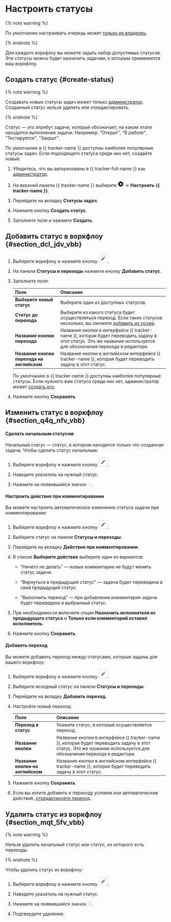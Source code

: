 # Настроить статусы

{% note warning %}

По умолчанию настраивать очередь может [только ее владелец](queue-access.md).

{% endnote %}

Для каждого воркфлоу вы можете задать набор допустимых статусов. Эти статусы можно будет назначить задачам, к которым применяется ваш воркфлоу.


## Создать статус {#create-status}

{% note warning %}

Создавать новые статусы задач может только [администратор](../role-model.md). Созданный статус нельзя удалить или отредактировать.

{% endnote %}

Статус — это атрибут задачи, который обозначает, на каком этапе находится выполнение задачи. Например: <q>Открыт</q>, <q>В работе</q>, <q>Тестируется</q>, <q>Закрыт</q>.

По умолчанию в {{ tracker-name }} доступны наиболее популярные статусы задач. Если подходящего статуса среди них нет, создайте новый:

1. Убедитесь, что вы авторизованы в {{ tracker-full-name }} как [администратор](../role-model.md).

1. На верхней панели {{ tracker-name }} выберите ![](../../_assets/tracker/icon-settings.png) → **Настроить {{ tracker-name }}**.

1. Перейдите на вкладку **Статусы задач**.

1. Нажмите кнопку **Создать статус**.

1. Заполните поля и нажмите **Создать**.

## Добавить статус в воркфлоу {#section_dcl_jdv_vbb}

1. Выберите воркфлоу и нажмите кнопку ![](../../_assets/tracker/button-edit.png).

1. На панели **Статусы и переходы** нажмите кнопку **Добавить статус**.

1. Заполните поля:

    Поле | Описание
    ----- | -----
    **Выберите новый статус** | Выберите один из доступных статусов.
    **Статус до перехода** | Выберите из какого статуса будет осуществляться переход. Если таких статусов несколько, вы сможете [добавить их позже](workflow-action-edit.md#section_en2_fhb_wbb).
    **Название кнопки перехода** | Название кнопки в интерфейсе {{ tracker-name }}, которая будет переводить задачу в этот статус. Это же название используется для обозначения перехода в редакторе.
    **Название кнопки перехода на английском** | Название кнопки в английском интерфейсе {{ tracker-name }}, которая будет переводить задачу в этот статус.
    
   
   По умолчанию в {{ tracker-name }} доступны наиболее популярные статусы. Если нужного вам статуса среди них нет, администратор может [создать его](#create-status).
   
1. Нажмите кнопку **Сохранить**.

## Изменить статус в воркфлоу {#section_q4q_nfv_vbb}

#### Сделать начальным статусом

Начальный статус — статус, в котором находится только что созданная задача. Чтобы сделать статус начальным:

1. Выберите воркфлоу и нажмите кнопку ![](../../_assets/tracker/button-edit.png).

1. Наведите указатель на нужный статус.

1. Нажмите на появившийся значок ![](../../_assets/tracker/initial-ststus-icon.png).

#### Настроить действие при комментировании

Вы можете настроить автоматическое изменение статуса задачи при комментировании:

1. Выберите воркфлоу и нажмите кнопку ![](../../_assets/tracker/button-edit.png).

1. Выберите статус на панели **Статусы и переходы**.

1. Перейдите на вкладку **Действия при комментировании**.

1. В списке **Выберите действие** выберите один из вариантов:

    - <q>Ничего не делать</q> — новые комментарии не будут менять статус задачи.

    - <q>Вернуться в предыдущий статус</q> — задача будет переведена в свой предыдущий статус.

    - <q>Выполнить переход</q> — при добавлении комментария задача будет переведена в выбранный статус.

1. При необходимости включите опции **Назначить исполнителя из предыдущего статуса** и **Только если комментарий оставил исполнитель**.

1. Нажмите кнопку **Сохранить**.

#### Добавить переход

Вы можете добавить переход между статусами, которые заданы для вашего воркфлоу:

1. Выберите воркфлоу и нажмите кнопку ![](../../_assets/tracker/button-edit.png).

1. Выберите исходный статус на панели **Статусы и переходы**.

1. Перейдите на вкладку **Добавить переход**.

1. Настройте новый переход:

    Поле | Описание
    ---- | --------
    **Переход в статус** | Укажите статус, в который осуществляется переход.
    **Название кнопки** | Название кнопки в интерфейсе {{ tracker-name }}, которая будет переводить задачу в этот статус. Это же название используется для обозначения перехода в редакторе.
    **Название кнопки на английском** | Название кнопки в английском интерфейсе {{ tracker-name }}, которая будет переводить задачу в этот статус.

1. Нажмите кнопку **Сохранить**.

1. Если вы хотите добавить к переходу условия или автоматические действия, [отредактируйте переход](workflow-action-edit.md).

## Удалить статус из воркфлоу {#section_mqt_5fv_vbb}

{% note warning %}

Нельзя удалить начальный статус или статус, из которого есть переходы.

{% endnote %}

Чтобы удалить статус из воркфлоу:

1. Выберите воркфлоу и нажмите кнопку ![](../../_assets/tracker/button-edit.png).

1. Наведите указатель на нужный статус.

1. Нажмите на появившийся значок ![](../../_assets/tracker/remove-task-type.png).

1. Подтвердите удаление.